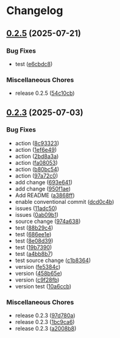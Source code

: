 # Changelog

## [0.2.5](https://github.com/fjuma/test-project/compare/v0.2.3...v0.2.5) (2025-07-21)


### Bug Fixes

* test ([e6cbdc8](https://github.com/fjuma/test-project/commit/e6cbdc807c9b9c2e3abba25827fac43fa9f3660f))


### Miscellaneous Chores

* release 0.2.5 ([54c10cb](https://github.com/fjuma/test-project/commit/54c10cb6f8037f59e531b7dba96d37d3659c72fd))

## [0.2.3](https://github.com/fjuma/test-project/compare/v0.2.3...v0.2.3) (2025-07-03)


### Bug Fixes

* action ([8c93323](https://github.com/fjuma/test-project/commit/8c93323c11fa1adc0d7e4b3fed0a53267208a97f))
* action ([1ef6e49](https://github.com/fjuma/test-project/commit/1ef6e4920477d8bd34dbe29eff5b18fe1e34b4ff))
* action ([2bd8a3a](https://github.com/fjuma/test-project/commit/2bd8a3a03476c258d454d34b51a7c3a0d6b7064a))
* action ([fa08053](https://github.com/fjuma/test-project/commit/fa0805354f699c78256ed4fdd8359f815e3847a7))
* action ([b80bc54](https://github.com/fjuma/test-project/commit/b80bc540320fc172a252b3402a8b94f7446d63b3))
* action ([97a72c0](https://github.com/fjuma/test-project/commit/97a72c0aa84c0d255ef54ea0e0ab67ae55f74ecf))
* add change ([693e641](https://github.com/fjuma/test-project/commit/693e641c7c06f93ea51b902a2160bdc99fa8e9d9))
* add change ([950f1ae](https://github.com/fjuma/test-project/commit/950f1aea0592b0766723816ce09fe26d5f6322c7))
* Add README ([a3868ff](https://github.com/fjuma/test-project/commit/a3868ffc7c340ff71be6855707b2371514ad1ca2))
* enable conventional commit ([dcd0c4b](https://github.com/fjuma/test-project/commit/dcd0c4b03b992142cfc7a16615bf8544d4d8a8cb))
* issues ([11adc50](https://github.com/fjuma/test-project/commit/11adc50afe542a9ae485d2f74bd72d9fc426b026))
* issues ([0ab09b1](https://github.com/fjuma/test-project/commit/0ab09b14d71a772862d397e15409947472f0e250))
* source change ([974a638](https://github.com/fjuma/test-project/commit/974a638ff67e09ec88ac38bfca1c90bb1450be40))
* test ([88b29c4](https://github.com/fjuma/test-project/commit/88b29c442cd3e6dd538e8701b91c4577e554387b))
* test ([686ee1e](https://github.com/fjuma/test-project/commit/686ee1e8870a61a1a16a4984e5840cf745d6bc53))
* test ([8e08d39](https://github.com/fjuma/test-project/commit/8e08d39615b1bd453d4a4eed06cb04d9ebbfe464))
* test ([19b7390](https://github.com/fjuma/test-project/commit/19b73906e55131b537231555139e91072dda814a))
* test ([a4bb8b7](https://github.com/fjuma/test-project/commit/a4bb8b7c4c977a6629f304c7e8560a5cc7da6f84))
* test source change ([c1b8364](https://github.com/fjuma/test-project/commit/c1b83645a07111de95544791b735751a84d403c5))
* version ([fe5384c](https://github.com/fjuma/test-project/commit/fe5384c6bca0de9801dc622a3677ff3d3ed411c3))
* version ([458b65e](https://github.com/fjuma/test-project/commit/458b65ee7f98a42bf030a9f75d9b39930707f569))
* version ([c9f28fb](https://github.com/fjuma/test-project/commit/c9f28fb1d99bff45ca4c090eedbb3ee716d81570))
* version test ([10a6ccb](https://github.com/fjuma/test-project/commit/10a6ccb2a3af39ce39dc644f58410b66958fec4e))


### Miscellaneous Chores

* release 0.2.3 ([97d780a](https://github.com/fjuma/test-project/commit/97d780ae9bc042166c05ddbbb69e874ddb4c8878))
* release 0.2.3 ([1bc9ca6](https://github.com/fjuma/test-project/commit/1bc9ca62a4d56cea2495f568b1ceca570d8ad0c1))
* release 0.2.3 ([a2008b8](https://github.com/fjuma/test-project/commit/a2008b8d5b21ece3bf2b435a0d639540dee905be))
